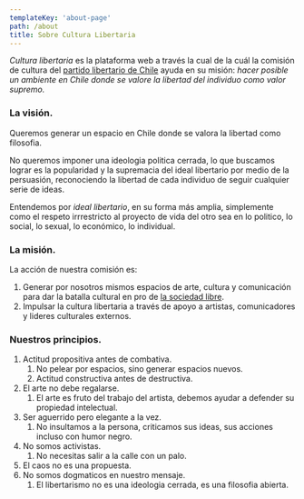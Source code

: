 ```yaml
---
templateKey: 'about-page'
path: /about
title: Sobre Cultura Libertaria
---
```


_Cultura libertaria_ es la plataforma web a través la cual de la cuál la comisión de cultura del [partido libertario de Chile](https://partidolibertario.cl/) ayuda en su misión: _hacer posible un ambiente en Chile donde se valore la libertad del individuo como valor supremo._

### La visión.

Queremos generar un espacio en Chile donde se valora la libertad como filosofia.

No queremos imponer una ideologia politica cerrada, lo que buscamos lograr es la popularidad y la supremacia del ideal libertario por medio de la persuasión, reconociendo la libertad de cada individuo de seguir cualquier serie de ideas.

Entendemos por _ideal libertario_, en su forma más amplia, simplemente como el respeto irrrestricto al proyecto de vida del otro sea en lo politico, lo social, lo sexual, lo económico, lo individual.

### La misión.

La acción de nuestra comisión es:
1. Generar por nosotros mismos espacios de arte, cultura y comunicación para dar la batalla cultural en pro de [la sociedad libre](https://fppchile.org/blog/publicaciones/fundamentos-de-la-sociedad-libre/).
2. Impulsar la cultura libertaria a través de apoyo a artistas, comunicadores y lideres culturales externos. 

### Nuestros principios.

1. Actitud propositiva antes de combativa. 
	1. No pelear por espacios, sino generar espacios nuevos. 
	2. Actitud constructiva antes de destructiva.
2. El arte no debe regalarse. 
	1. El arte es fruto del trabajo del artista, debemos ayudar a defender su propiedad intelectual.
3. Ser aguerrido pero elegante a la vez.
	1. No insultamos a la persona, criticamos sus ideas, sus acciones incluso con humor negro.
4. No somos activistas. 
	1. No necesitas salir  a la calle con un palo.
5. El caos no es una propuesta.
6. No somos dogmaticos en nuestro mensaje. 
	1. El libertarismo no es una ideologia cerrada, es una filosofia abierta.
